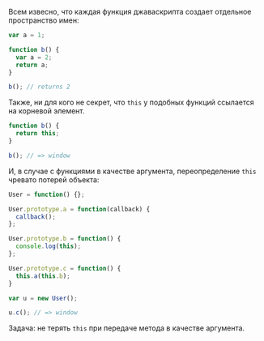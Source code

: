Всем извесно, что каждая функция джаваскрипта создает отдельное пространство имен:

``` javascript
var a = 1;

function b() {
  var a = 2;
  return a;
}

b(); // returns 2
```

Также, ни для кого не секрет, что `this` у подобных функций ссылается на корневой элемент.

``` javascript
function b() {
  return this;
}

b(); // => window
```

И, в случае с функциями в качестве аргумента, переопределение `this` чревато потерей объекта:

``` javascript
User = function() {};

User.prototype.a = function(callback) {
  callback();
};

User.prototype.b = function() {
  console.log(this);
};

User.prototype.c = function() {
  this.a(this.b);
}

var u = new User();

u.c(); // => window

```

Задача: не терять `this` при передаче метода в качестве аргумента.